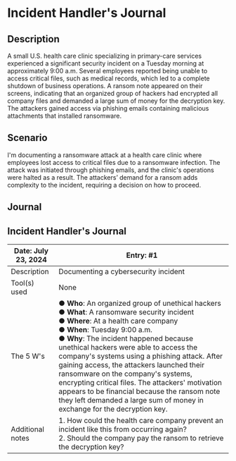 # Incident Handler's Journal

## Description

A small U.S. health care clinic specializing in primary-care services experienced a significant security incident on a Tuesday morning at approximately 9:00 a.m. Several employees reported being unable to access critical files, such as medical records, which led to a complete shutdown of business operations. A ransom note appeared on their screens, indicating that an organized group of hackers had encrypted all company files and demanded a large sum of money for the decryption key. The attackers gained access via phishing emails containing malicious attachments that installed ransomware.

## Scenario

I'm documenting a ransomware attack at a health care clinic where employees lost access to critical files due to a ransomware infection. The attack was initiated through phishing emails, and the clinic's operations were halted as a result. The attackers’ demand for a ransom adds complexity to the incident, requiring a decision on how to proceed.

## Journal

## Incident Handler's Journal

| Date: July 23, 2024 | Entry: #1 |
|---------------------|-----------|
| Description         | Documenting a cybersecurity incident |
| Tool(s) used        | None |
| The 5 W's           | ● **Who**: An organized group of unethical hackers <br> ● **What**: A ransomware security incident <br> ● **Where**: At a health care company <br> ● **When**: Tuesday 9:00 a.m. <br> ● **Why**: The incident happened because unethical hackers were able to access the company's systems using a phishing attack. After gaining access, the attackers launched their ransomware on the company's systems, encrypting critical files. The attackers' motivation appears to be financial because the ransom note they left demanded a large sum of money in exchange for the decryption key. |
| Additional notes    | 1. How could the health care company prevent an incident like this from occurring again? <br> 2. Should the company pay the ransom to retrieve the decryption key? |

